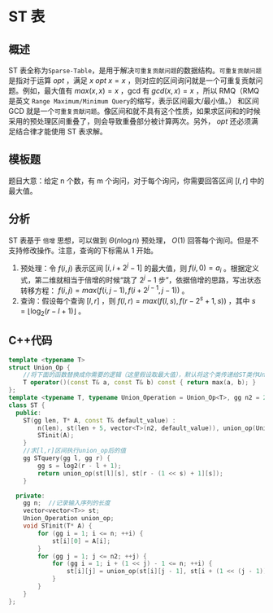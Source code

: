 # ST 表

## 概述

ST 表全称为`Sparse-Table`，是用于解决`可重复贡献问题`的数据结构。`可重复贡献问题`是指对于运算 $opt$ ，满足 $x\ opt\ x=x$ ，则对应的区间询问就是一个可重复贡献问题。例如，最大值有 $max(x,x)=x$ ，gcd 有 $gcd(x,x)=x$ ，所以 RMQ（RMQ 是英文 `Range Maximum/Minimum Query`的缩写，表示区间最大/最小值。） 和区间 GCD 就是一个`可重复贡献问题`。像区间和就不具有这个性质，如果求区间和的时候采用的预处理区间重叠了，则会导致重叠部分被计算两次。另外， $opt$ 还必须满足结合律才能使用 ST 表求解。

## 模板题

题目大意：给定 n 个数，有 m 个询问，对于每个询问，你需要回答区间 $[l,r]$ 中的最大值。

## 分析

ST 表基于 `倍增` 思想，可以做到 $\Theta (n\log n)$ 预处理， $O(1)$ 回答每个询问。但是不支持修改操作。注意，查询的下标需从 1 开始。

1. 预处理：令 $f(i,j)$ 表示区间 $[i,i+2^j-1]$ 的最大值，则 $f(i,0)=a_i$ 。根据定义式，第二维就相当于倍增的时候“跳了 $2^j-1$ 步”，依据倍增的思路，写出状态转移方程： $f(i,j)=max(f(i,j-1),f(i+2^{j-1},j-1))$ 。
2. 查询：假设每个查询 $[l,r]$ ，则 $f(l,r)=max(f(l,s),f(r-2^s+1,s))$ ，其中 $s=\lfloor \log_2 (r-l+1) \rfloor$ 。

## C++代码

```cpp
template <typename T>
struct Union_Op {
    //将下面的函数替换成你需要的逻辑（这里假设取最大值），默认将这个类传递给ST类作Union_Operation类型参数
    T operator()(const T& a, const T& b) const { return max(a, b); }
};
template <typename T, typename Union_Operation = Union_Op<T>, gg n2 = 20>
class ST {
  public:
    ST(gg len, T* A, const T& default_value) :
        n(len), st(len + 5, vector<T>(n2, default_value)), union_op(Union_Operation()) {
        STinit(A);
    }
    //求[l,r]区间执行union_op后的值
    gg STquery(gg l, gg r) {
        gg s = log2(r - l + 1);
        return union_op(st[l][s], st[r - (1 << s) + 1][s]);
    }

  private:
    gg n;  //记录输入序列的长度
    vector<vector<T>> st;
    Union_Operation union_op;
    void STinit(T* A) {
        for (gg i = 1; i <= n; ++i) {
            st[i][0] = A[i];
        }
        for (gg j = 1; j <= n2; ++j) {
            for (gg i = 1; i + (1 << j) - 1 <= n; ++i) {
                st[i][j] = union_op(st[i][j - 1], st[i + (1 << (j - 1))][j - 1]);
            }
        }
    }
};
```
